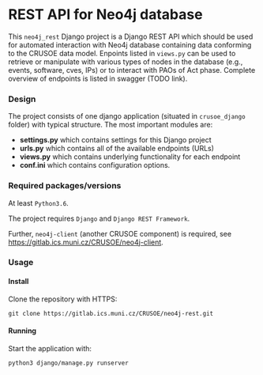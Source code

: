 # REST API for Neo4j database

This `neo4j_rest` Django project is a Django REST API which should be used for automated 
interaction with Neo4j database containing data conforming to the CRUSOE data model.
Enpoints listed in `views.py` can be used to retrieve or manipulate with various types of nodes in the database
(e.g., events, software, cves, IPs) or to interact with PAOs of Act phase. Complete overview of endpoints is 
listed in swagger (TODO link). 

### Design
The project consists of one django application (situated in `crusoe_django` folder) with typical structure. The most important modules are:  
* **settings.py** which contains settings for this Django project
* **urls.py** which contains all of the available endpoints (URLs)
* **views.py** which contains underlying functionality for each endpoint
* **conf.ini** which contains configuration options.

### Required packages/versions

At least `Python3.6`.

The project requires `Django` and `Django REST Framework`.

Further, `neo4j-client` (another CRUSOE component) is required, see https://gitlab.ics.muni.cz/CRUSOE/neo4j-client. 

### Usage

#### Install

Clone the repository with HTTPS:

```
git clone https://gitlab.ics.muni.cz/CRUSOE/neo4j-rest.git
```


#### Running

Start the application with:

```
python3 django/manage.py runserver
```
